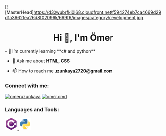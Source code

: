 [![MasterHead]https://d33wubrfki0l68.cloudfront.net/f594274eb7ca4669d29d1a3662fea26d8f020965/669f6/images/category/development.jpg
<h1 align="center">Hi 👋, I'm Ömer</h1>
- 🌱 I’m currently learning **c# and python**

- 💬 Ask me about **HTML, CSS**

- 📫 How to reach me **uzunkaya2720@gmail.com**

<h3 align="left">Connect with me:</h3>
<p align="left">
<a href="https://linkedin.com/in/omeruzunkaya" target="blank"><img align="center" src="https://raw.githubusercontent.com/rahuldkjain/github-profile-readme-generator/master/src/images/icons/Social/linked-in-alt.svg" alt="omeruzunkaya" height="30" width="40" /></a>
<a href="https://instagram.com/omer.cmd" target="blank"><img align="center" src="https://raw.githubusercontent.com/rahuldkjain/github-profile-readme-generator/master/src/images/icons/Social/instagram.svg" alt="omer.cmd" height="30" width="40" /></a>
</p>

<h3 align="left">Languages and Tools:</h3>
<p align="left"> <a href="https://www.w3schools.com/cs/" target="_blank" rel="noreferrer"> <img src="https://raw.githubusercontent.com/devicons/devicon/master/icons/csharp/csharp-original.svg" alt="csharp" width="40" height="40"/> </a> <a href="https://www.python.org" target="_blank" rel="noreferrer"> <img src="https://raw.githubusercontent.com/devicons/devicon/master/icons/python/python-original.svg" alt="python" width="40" height="40"/> </a> </p>
